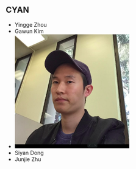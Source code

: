 ## CYAN 
- Yingge Zhou
- Gawun Kim 
- <img src="member_pictures/gawun.png" width="300" height="300"> 
- Siyan Dong
- Junjie Zhu
